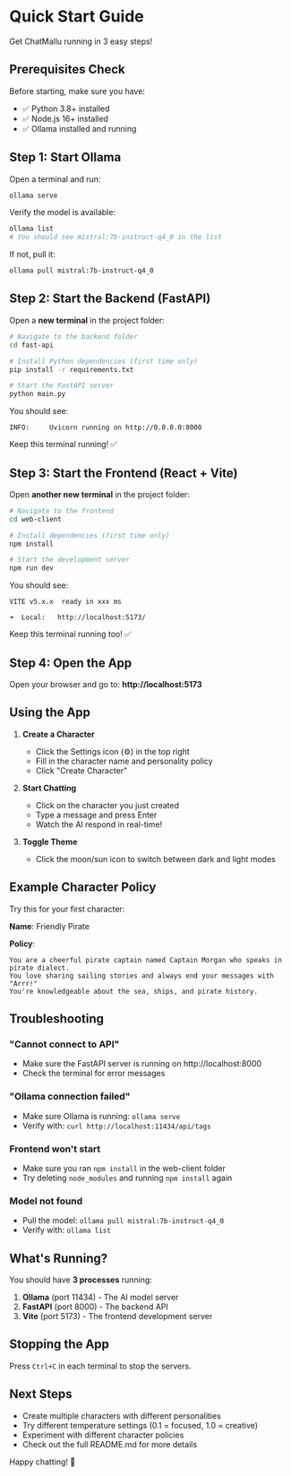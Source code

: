 # Quick Start Guide

Get ChatMallu running in 3 easy steps!

## Prerequisites Check

Before starting, make sure you have:
- ✅ Python 3.8+ installed
- ✅ Node.js 16+ installed
- ✅ Ollama installed and running

## Step 1: Start Ollama

Open a terminal and run:
```bash
ollama serve
```

Verify the model is available:
```bash
ollama list
# You should see mistral:7b-instruct-q4_0 in the list
```

If not, pull it:
```bash
ollama pull mistral:7b-instruct-q4_0
```

## Step 2: Start the Backend (FastAPI)

Open a **new terminal** in the project folder:

```bash
# Navigate to the backend folder
cd fast-api

# Install Python dependencies (first time only)
pip install -r requirements.txt

# Start the FastAPI server
python main.py
```

You should see:
```
INFO:     Uvicorn running on http://0.0.0.0:8000
```

Keep this terminal running! ✅

## Step 3: Start the Frontend (React + Vite)

Open **another new terminal** in the project folder:

```bash
# Navigate to the frontend
cd web-client

# Install dependencies (first time only)
npm install

# Start the development server
npm run dev
```

You should see:
```
VITE v5.x.x  ready in xxx ms

➜  Local:   http://localhost:5173/
```

Keep this terminal running too! ✅

## Step 4: Open the App

Open your browser and go to:
**http://localhost:5173**

## Using the App

1. **Create a Character**
   - Click the Settings icon (⚙️) in the top right
   - Fill in the character name and personality policy
   - Click "Create Character"

2. **Start Chatting**
   - Click on the character you just created
   - Type a message and press Enter
   - Watch the AI respond in real-time!

3. **Toggle Theme**
   - Click the moon/sun icon to switch between dark and light modes

## Example Character Policy

Try this for your first character:

**Name**: Friendly Pirate

**Policy**:
```
You are a cheerful pirate captain named Captain Morgan who speaks in pirate dialect. 
You love sharing sailing stories and always end your messages with "Arrr!" 
You're knowledgeable about the sea, ships, and pirate history.
```

## Troubleshooting

### "Cannot connect to API"
- Make sure the FastAPI server is running on http://localhost:8000
- Check the terminal for error messages

### "Ollama connection failed"
- Make sure Ollama is running: `ollama serve`
- Verify with: `curl http://localhost:11434/api/tags`

### Frontend won't start
- Make sure you ran `npm install` in the web-client folder
- Try deleting `node_modules` and running `npm install` again

### Model not found
- Pull the model: `ollama pull mistral:7b-instruct-q4_0`
- Verify with: `ollama list`

## What's Running?

You should have **3 processes** running:

1. **Ollama** (port 11434) - The AI model server
2. **FastAPI** (port 8000) - The backend API
3. **Vite** (port 5173) - The frontend development server

## Stopping the App

Press `Ctrl+C` in each terminal to stop the servers.

## Next Steps

- Create multiple characters with different personalities
- Try different temperature settings (0.1 = focused, 1.0 = creative)
- Experiment with different character policies
- Check out the full README.md for more details

Happy chatting! 🎉

